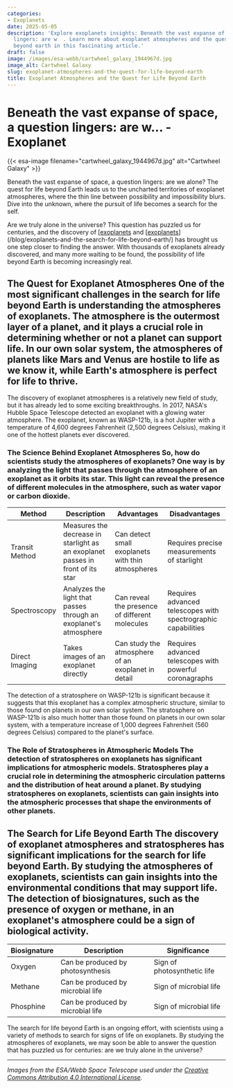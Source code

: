 ```yaml
---
categories:
- Exoplanets
date: 2025-05-05
description: 'Explore exoplanets insights: Beneath the vast expanse of space, a question
  lingers: are w  . Learn more about exoplanet atmospheres and the quest for life
  beyond earth in this fascinating article.'
draft: false
image: /images/esa-webb/cartwheel_galaxy_1944967d.jpg
image_alt: Cartwheel Galaxy
slug: exoplanet-atmospheres-and-the-quest-for-life-beyond-earth
title: Exoplanet Atmospheres and the Quest for Life Beyond Earth
---
```


# Beneath the vast expanse of space, a question lingers: are w... - Exoplanet
{{< esa-image filename="cartwheel_galaxy_1944967d.jpg" alt="Cartwheel Galaxy" >}}



Beneath the vast expanse of space, a question lingers: are we alone? The quest for life beyond Earth leads us to the uncharted territories of exoplanet atmospheres, where the thin line between possibility and impossibility blurs. Dive into the unknown, where the pursuit of life becomes a search for the self.

Are we truly alone in the universe? This question has puzzled us for centuries, and the discovery of [[exoplanets](/blog/exoplanets-and-the-quest-for-life-an-exploration-beyond-our-/solar-system/) and [[exoplanets](/blog/exoplanets-and-the-search-for-life-beyond-our-solar-system/solar-system/)](/blog/exoplanets-and-the-search-for-life-beyond-earth/) has brought us one step closer to finding the answer. With thousands of exoplanets already discovered, and many more waiting to be found, the possibility of life beyond Earth is becoming increasingly real.

 ## The Quest for Exoplanet Atmospheres One of the most significant challenges in the search for life beyond Earth is understanding the atmospheres of exoplanets. The atmosphere is the outermost layer of a planet, and it plays a crucial role in determining whether or not a planet can support life. In our own solar system, the atmospheres of planets like Mars and Venus are hostile to life as we know it, while Earth's atmosphere is perfect for life to thrive.

 The discovery of exoplanet atmospheres is a relatively new field of study, but it has already led to some exciting breakthroughs. In 2017, NASA's Hubble Space Telescope detected an exoplanet with a glowing water atmosphere. The exoplanet, known as WASP-121b, is a hot Jupiter with a temperature of 4,600 degrees Fahrenheit (2,500 degrees Celsius), making it one of the hottest planets ever discovered.

 ### The Science Behind Exoplanet Atmospheres So, how do scientists study the atmospheres of exoplanets? One way is by analyzing the light that passes through the atmosphere of an exoplanet as it orbits its star. This light can reveal the presence of different molecules in the atmosphere, such as water vapor or carbon dioxide.

 | **Method** | **Description** | **Advantages** | **Disadvantages** |
| --- | --- | --- | --- |
| Transit Method | Measures the decrease in starlight as an exoplanet passes in front of its star | Can detect small exoplanets with thin atmospheres | Requires precise measurements of starlight |
| Spectroscopy | Analyzes the light that passes through an exoplanet's atmosphere | Can reveal the presence of different molecules | Requires advanced telescopes with spectrographic capabilities |
| Direct Imaging | Takes images of an exoplanet directly | Can study the atmosphere of an exoplanet in detail | Requires advanced telescopes with powerful coronagraphs | ## The Importance of Stratospheres One of the most exciting discoveries in the field of exoplanet atmospheres is the detection of stratospheres on some exoplanets. A stratosphere is a layer of atmosphere where the temperature increases with height, due to the absorption of ultraviolet radiation by molecules such as ozone or methane.

 The detection of a stratosphere on WASP-121b is significant because it suggests that this exoplanet has a complex atmospheric structure, similar to those found on planets in our own solar system. The stratosphere on WASP-121b is also much hotter than those found on planets in our own solar system, with a temperature increase of 1,000 degrees Fahrenheit (560 degrees Celsius) compared to the planet's surface.

 ### The Role of Stratospheres in Atmospheric Models The detection of stratospheres on exoplanets has significant implications for atmospheric models. Stratospheres play a crucial role in determining the atmospheric circulation patterns and the distribution of heat around a planet. By studying stratospheres on exoplanets, scientists can gain insights into the atmospheric processes that shape the environments of other planets.

 ## The Search for Life Beyond Earth The discovery of exoplanet atmospheres and stratospheres has significant implications for the search for life beyond Earth. By studying the atmospheres of exoplanets, scientists can gain insights into the environmental conditions that may support life. The detection of biosignatures, such as the presence of oxygen or methane, in an exoplanet's atmosphere could be a sign of biological activity.

 | **Biosignature** | **Description** | **Significance** |
| --- | --- | --- |
| Oxygen | Can be produced by photosynthesis | Sign of photosynthetic life |
| Methane | Can be produced by microbial life | Sign of microbial life |
| Phosphine | Can be produced by microbial life | Sign of microbial life | ## The Future of Exoplanet Research The study of exoplanet atmospheres and stratospheres is a rapidly advancing field, with new breakthroughs and discoveries being made regularly. The upcoming James Webb Space Telescope will play a crucial role in the study of exoplanet atmospheres, allowing scientists to analyze the atmospheres of exoplanets in unprecedented detail.

 The search for life beyond Earth is an ongoing effort, with scientists using a variety of methods to search for signs of life on exoplanets. By studying the atmospheres of exoplanets, we may soon be able to answer the question that has puzzled us for centuries: are we truly alone in the universe?

---

*Images from the ESA/Webb Space Telescope used under the [Creative Commons Attribution 4.0 International License](https://creativecommons.org/licenses/by/4.0).*